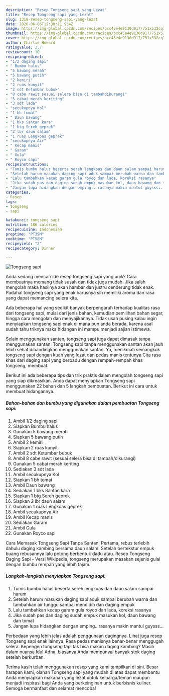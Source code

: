 ```yaml
---
description: "Resep Tongseng sapi yang Lezat"
title: "Resep Tongseng sapi yang Lezat"
slug: 1318-resep-tongseng-sapi-yang-lezat
date: 2020-06-06T12:30:11.934Z
image: https://img-global.cpcdn.com/recipes/bcc45e4e9130d917/751x532cq70/tongseng-sapi-foto-resep-utama.jpg
thumbnail: https://img-global.cpcdn.com/recipes/bcc45e4e9130d917/751x532cq70/tongseng-sapi-foto-resep-utama.jpg
cover: https://img-global.cpcdn.com/recipes/bcc45e4e9130d917/751x532cq70/tongseng-sapi-foto-resep-utama.jpg
author: Charlie Howard
ratingvalue: 3.7
reviewcount: 10
recipeingredient:
- "1/2 daging sapi"
- " Bumbu halus"
- "5 bawang merah"
- "5 bawang putih"
- "2 kemiri"
- "2 ruas kunyit"
- "2 sdt Ketumbar bubuk"
- "8 cabe rawit sesuai selera bisa di tambahdikurangi"
- "5 cabai merah keriting"
- "3 sdt lada"
- "secukupnya Kol"
- "1 bh tomat"
- " Daun bawang"
- "1 bks Santan kara"
- "1 btg Sereh geprek"
- "2 lbr daun salam"
- "1 ruas Lengkoas geprek"
- "secukupnya Air"
- " Kecap manis"
- " Garam"
- " Gula"
- " Royco sapi"
recipeinstructions:
- "Tumis bumbu halus beserta sereh lengkoas dan daun salam sampai harum"
- "Setelah harum masukan daging sapi aduk sampai berubah warna dan tambahkan air tunggu sampai mendidih dan daging empuk"
- "Lalu tambahkan kecap garam gula royco dan lada, koreksi rasanya"
- "Jika sudah pas dan daging sudah empuk masukan kol, daun bawang dan tomat"
- "Jangan lupa hidangkan dengan emping.. rasanya makin mantul guysss..."
categories:
- Resep
tags:
- tongseng
- sapi

katakunci: tongseng sapi 
nutrition: 186 calories
recipecuisine: Indonesian
preptime: "PT39M"
cooktime: "PT58M"
recipeyield: "2"
recipecategory: Dinner

---
```



![Tongseng sapi](https://img-global.cpcdn.com/recipes/bcc45e4e9130d917/751x532cq70/tongseng-sapi-foto-resep-utama.jpg)

Anda sedang mencari ide resep tongseng sapi yang unik? Cara membuatnya memang tidak susah dan tidak juga mudah. Jika salah mengolah maka hasilnya akan hambar dan justru cenderung tidak enak. Padahal tongseng sapi yang enak harusnya sih memiliki aroma dan rasa yang dapat memancing selera kita.

Ada beberapa hal yang sedikit banyak berpengaruh terhadap kualitas rasa dari tongseng sapi, mulai dari jenis bahan, kemudian pemilihan bahan segar, hingga cara mengolah dan menyajikannya. Tidak usah pusing kalau ingin menyiapkan tongseng sapi enak di mana pun anda berada, karena asal sudah tahu triknya maka hidangan ini mampu menjadi sajian istimewa.

Selain menggunakan santan, tongseng sapi juga dapat dimasak tanpa menggunakan santan. Tongseng sapi tanpa menggunakan santan akan jauh lebih sehat dibandingkan menggunakan santan. Ya, menikmati semangkuk tongseng sapi dengan kuah yang lezat dan pedas manis tentunya Cita rasa khas dari daging sapi yang berpadu dengan rempah-rempah khas tongseng, membuat.


Berikut ini ada beberapa tips dan trik praktis dalam mengolah tongseng sapi yang siap dikreasikan. Anda dapat menyiapkan Tongseng sapi menggunakan 22 bahan dan 5 langkah pembuatan. Berikut ini cara untuk membuat hidangannya.

<!--inarticleads1-->

##### Bahan-bahan dan bumbu yang digunakan dalam pembuatan Tongseng sapi:

1. Ambil 1/2 daging sapi
1. Siapkan  Bumbu halus
1. Gunakan 5 bawang merah
1. Siapkan 5 bawang putih
1. Ambil 2 kemiri
1. Siapkan 2 ruas kunyit
1. Ambil 2 sdt Ketumbar bubuk
1. Ambil 8 cabe rawit (sesuai selera bisa di tambah/dikurangi)
1. Gunakan 5 cabai merah keriting
1. Sediakan 3 sdt lada
1. Ambil secukupnya Kol
1. Siapkan 1 bh tomat
1. Ambil  Daun bawang
1. Sediakan 1 bks Santan kara
1. Siapkan 1 btg Sereh geprek
1. Siapkan 2 lbr daun salam
1. Gunakan 1 ruas Lengkoas geprek
1. Ambil secukupnya Air
1. Ambil  Kecap manis
1. Sediakan  Garam
1. Ambil  Gula
1. Gunakan  Royco sapi


Cara Memasak Tongseng Sapi Tanpa Santan. Pertama, rebus terlebih dahulu daging kambing bersama daun salam. Setelah bertekstur empuk buang rebusannya lalu potong berbentuk dadu atau. Resep Tongseng Daging Sapi - Versi Wikipedia, tongseng merupakan masakan sejenis gulai dengan bumbu rempah yang lebih tajam. 

<!--inarticleads2-->

##### Langkah-langkah menyiapkan Tongseng sapi:

1. Tumis bumbu halus beserta sereh lengkoas dan daun salam sampai harum
1. Setelah harum masukan daging sapi aduk sampai berubah warna dan tambahkan air tunggu sampai mendidih dan daging empuk
1. Lalu tambahkan kecap garam gula royco dan lada, koreksi rasanya
1. Jika sudah pas dan daging sudah empuk masukan kol, daun bawang dan tomat
1. Jangan lupa hidangkan dengan emping.. rasanya makin mantul guysss...


Perbedaan yang lebih jelas adalah penggunaan dagingnya. Lihat juga resep Tongseng sapi enak lainnya. Rasa pedas manisnya benar-benar menggugah selera. Kepengen tongseng tapi tak bisa makan daging kambing? Masih dalam nuansa Idul Adha, biasanya Anda mempunyai banyak stok daging setelah berkurban. 

Terima kasih telah menggunakan resep yang kami tampilkan di sini. Besar harapan kami, olahan Tongseng sapi yang mudah di atas dapat membantu Anda menyiapkan makanan yang lezat untuk keluarga/teman maupun menjadi inspirasi bagi Anda yang berkeinginan untuk berbisnis kuliner. Semoga bermanfaat dan selamat mencoba!
